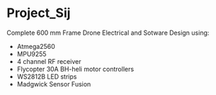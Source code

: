 # Project_Sij
Complete 600 mm Frame Drone Electrical and Sotware Design using:

- Atmega2560
- MPU9255
- 4 channel RF receiver
- Flycopter 30A BH-heli motor controllers
- WS2812B LED strips
- Madgwick Sensor Fusion

